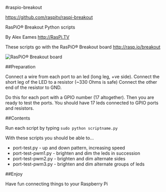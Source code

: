 #raspio-breakout

https://github.com/raspitv/raspi-breakout


RasPiO® Breakout Python scripts

By Alex Eames http://RasPi.TV

These scripts go with the RasPiO® Breakout board
http://rasp.io/breakout

![RasPiO® Breakout board](http://rasp.io/wp-content/uploads/2013/12/RasPiO-Breakout-on-Raspberry-Pi-700.jpg "RasPiO® Breakout")


##Preparation

Connect a wire from each port to an led (long leg, +ve side).
Connect the short leg of the LED to a resistor (~330 Ohms is safe)
Connect the other end of the resistor to GND.

Do this for each port with a GPIO number (17 altogether). Then you are ready to test the ports.
You should have 17 leds connected to GPIO ports and resistors.


##Contents

Run each script by typing 
`sudo python scriptname.py`

With these scripts you should be able to...


* port-test.py       - up and down pattern, increasing speed
* port-test-pwm1.py  - brighten and dim the leds in succession
* port-test-pwm2.py  - brighten and dim alternate sides
* port-test-pwm3.py  - brighten and dim alternate groups of leds

##Enjoy

Have fun connecting things to your Raspberry Pi


